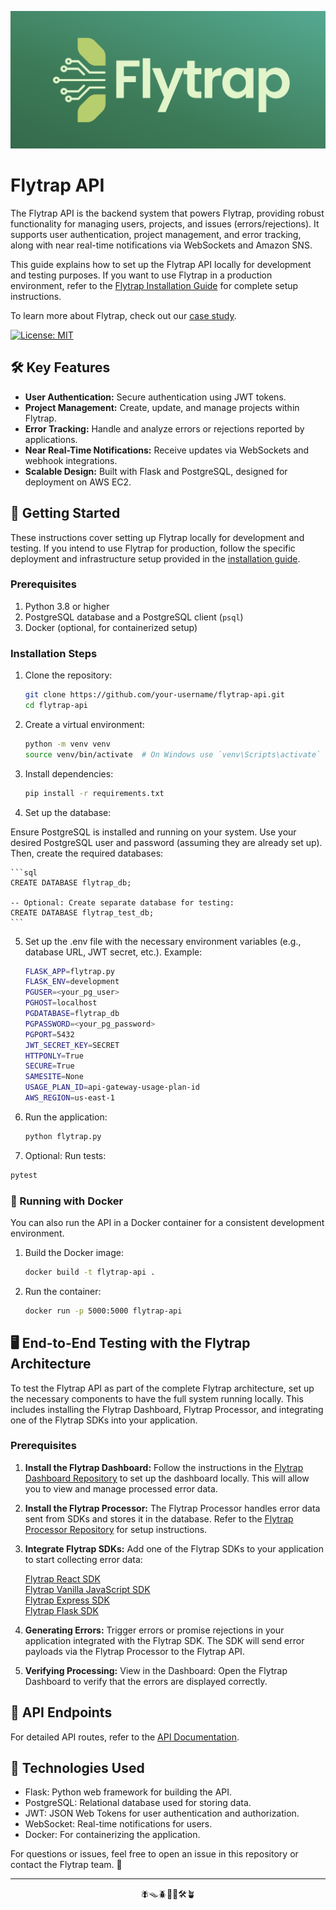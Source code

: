 ![Organization Logo](https://raw.githubusercontent.com/getflytrap/.github/main/profile/flytrap_logo.png)

# Flytrap API

The Flytrap API is the backend system that powers Flytrap, providing robust functionality for managing users, projects, and issues (errors/rejections). It supports user authentication, project management, and error tracking, along with near real-time notifications via WebSockets and Amazon SNS.

This guide explains how to set up the Flytrap API locally for development and testing purposes. If you want to use Flytrap in a production environment, refer to the [Flytrap Installation Guide](https://github.com/getflytrap/flytrap_terraform) for complete setup instructions.

To learn more about Flytrap, check out our [case study](https://getflytrap.github.io/).

[![License: MIT](https://img.shields.io/badge/License-MIT-yellow.svg)](https://opensource.org/licenses/MIT)

## 🛠️ Key Features
- **User Authentication:** Secure authentication using JWT tokens.
- **Project Management:** Create, update, and manage projects within Flytrap.
- **Error Tracking:** Handle and analyze errors or rejections reported by applications.
- **Near Real-Time Notifications:** Receive updates via WebSockets and webhook integrations.
- **Scalable Design:** Built with Flask and PostgreSQL, designed for deployment on AWS EC2.

## 🚀 Getting Started
These instructions cover setting up Flytrap locally for development and testing. If you intend to use Flytrap for production, follow the specific deployment and infrastructure setup provided in the [installation guide](https://github.com/getflytrap/flytrap_terraform).

### Prerequisites

1. Python 3.8 or higher
2. PostgreSQL database and a PostgreSQL client (`psql`)
3. Docker (optional, for containerized setup)

### Installation Steps

1. Clone the repository:

    ```bash
    git clone https://github.com/your-username/flytrap-api.git
    cd flytrap-api
    ```

2. Create a virtual environment:

    ```bash
    python -m venv venv
    source venv/bin/activate  # On Windows use `venv\Scripts\activate`
    ```

3. Install dependencies:

    ```bash
    pip install -r requirements.txt
    ```

4. Set up the database: 

  Ensure PostgreSQL is installed and running on your system. Use your desired PostgreSQL user and password (assuming they are already set up). Then, create the required databases:

    ```sql
    CREATE DATABASE flytrap_db;

    -- Optional: Create separate database for testing:
    CREATE DATABASE flytrap_test_db;
    ```

5. Set up the .env file with the necessary environment variables (e.g., database URL, JWT secret, etc.). Example:

    ```bash
    FLASK_APP=flytrap.py
    FLASK_ENV=development
    PGUSER=<your_pg_user>
    PGHOST=localhost
    PGDATABASE=flytrap_db
    PGPASSWORD=<your_pg_password>
    PGPORT=5432
    JWT_SECRET_KEY=SECRET
    HTTPONLY=True
    SECURE=True
    SAMESITE=None
    USAGE_PLAN_ID=api-gateway-usage-plan-id
    AWS_REGION=us-east-1
    ```

6. Run the application:

    ```bash
    python flytrap.py
    ```

7. Optional: Run tests:

  ```bash
  pytest
  ```

### 🐳 Running with Docker
You can also run the API in a Docker container for a consistent development environment.

1. Build the Docker image:

    ```bash
    docker build -t flytrap-api .
    ```

2. Run the container:

    ```bash
    docker run -p 5000:5000 flytrap-api
    ```

## 🖥️ End-to-End Testing with the Flytrap Architecture
To test the Flytrap API as part of the complete Flytrap architecture, set up the necessary components to have the full system running locally. This includes installing the Flytrap Dashboard, Flytrap Processor, and integrating one of the Flytrap SDKs into your application.

### Prerequisites
1. **Install the Flytrap Dashboard:** Follow the instructions in the [Flytrap Dashboard Repository](https://github.com/getflytrap/flytrap_ui) to set up the dashboard locally. This will allow you to view and manage processed error data.

2. **Install the Flytrap Processor:** The Flytrap Processor handles error data sent from SDKs and stores it in the database. Refer to the [Flytrap Processor Repository](https://github.com/getflytrap/flytrap_processor) for setup instructions.

3. **Integrate Flytrap SDKs:** Add one of the Flytrap SDKs to your application to start collecting error data:

    [Flytrap React SDK](https://github.com/getflytrap/flytrap_react)  
    [Flytrap Vanilla JavaScript SDK](https://github.com/getflytrap/flytrap_javascript)  
    [Flytrap Express SDK](https://github.com/getflytrap/flytrap_express)  
    [Flytrap Flask SDK](https://github.com/getflytrap/flytrap_flask)  

4. **Generating Errors:** Trigger errors or promise rejections in your application integrated with the Flytrap SDK. The SDK will send error payloads via the Flytrap Processor to the Flytrap API. 

5. **Verifying Processing:** View in the Dashboard: Open the Flytrap Dashboard to verify that the errors are displayed correctly.

## 📂 API Endpoints
For detailed API routes, refer to the [API Documentation](https://github.com/getflytrap/flytrap_api/blob/main/docs/api.md).

## 🔧 Technologies Used
- Flask: Python web framework for building the API.
- PostgreSQL: Relational database used for storing data.
- JWT: JSON Web Tokens for user authentication and authorization.
- WebSocket: Real-time notifications for users.
- Docker: For containerizing the application.

For questions or issues, feel free to open an issue in this repository or contact the Flytrap team. 🚀

---

<div align="center">
  🪰🪤🪲🌱🚦🛠️🪴
</div>

